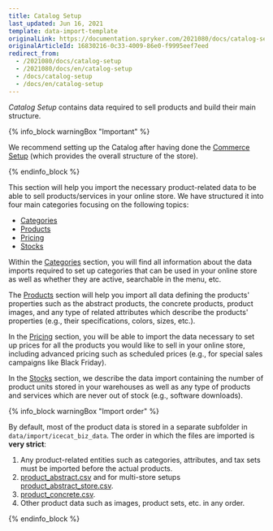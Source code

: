 ```yaml
---
title: Catalog Setup
last_updated: Jun 16, 2021
template: data-import-template
originalLink: https://documentation.spryker.com/2021080/docs/catalog-setup
originalArticleId: 16830216-0c33-4009-86e0-f9995eef7eed
redirect_from:
  - /2021080/docs/catalog-setup
  - /2021080/docs/en/catalog-setup
  - /docs/catalog-setup
  - /docs/en/catalog-setup
---
```


*Catalog Setup* contains data required to sell products and build their main structure.

{% info_block warningBox "Important" %}

We recommend setting up the Catalog after having done the [Commerce Setup](/docs/scos/dev/data-import/{{page.version}}/data-import-categories/commerce-setup/commerce-setup.html) (which provides the overall structure of the store).

{% endinfo_block %}

This section will help you import the necessary product-related data to be able to sell products/services in your online store. We have structured it into four main categories focusing on the following topics:

* [Categories](/docs/scos/dev/data-import/{{page.version}}/data-import-categories/catalog-setup/categories/categories.html)
* [Products](/docs/scos/dev/data-import/{{page.version}}/data-import-categories/catalog-setup/products/products.html)
* [Pricing](/docs/pbc/all/price-management/{{site.version}}/import-and-export-data/import-of-prices.html)
* [Stocks](/docs/scos/dev/data-import/{{page.version}}/data-import-categories/catalog-setup/stocks/stocks.html)

Within the [Categories](/docs/scos/dev/data-import/{{page.version}}/data-import-categories/catalog-setup/categories/categories.html) section, you will find all information about the data imports required to set up categories that can be used in your online store as well as whether they are active, searchable in the menu, etc.

The  [Products](/docs/scos/dev/data-import/{{page.version}}/data-import-categories/catalog-setup/products/products.html) section will help you import all data defining the products' properties such as the abstract products, the concrete products, product images, and any type of related attributes which describe the products' properties (e.g., their specifications, colors, sizes, etc.).

In the [Pricing](/docs/pbc/all/price-management/{{site.version}}/import-and-export-data/import-of-prices.html) section, you will be able to import the data necessary to set up prices for all the products you would like to sell in your online store, including advanced pricing such as scheduled prices (e.g., for special sales campaigns like Black Friday).

In the  [Stocks](/docs/scos/dev/data-import/{{page.version}}/data-import-categories/catalog-setup/stocks/stocks.html) section, we describe the data import containing the number of product units stored in your warehouses as well as any type of products and services which are never out of stock (e.g., software downloads).


{% info_block warningBox "Import order" %}

By default, most of the product data is stored in a separate subfolder in `data/import/icecat_biz_data`. The order in which the files are imported is **very strict**:

1. Any product-related entities such as categories, attributes, and tax sets must be imported before the actual products.
2. [product_abstract.csv](/docs/scos/dev/data-import/{{page.version}}/data-import-categories/catalog-setup/products/file-details-product-abstract.csv.html) and for multi-store setups [product_abstract_store.csv](/docs/scos/dev/data-import/{{page.version}}/data-import-categories/catalog-setup/products/file-details-product-abstract-store.csv.html).
3. [product_concrete.csv](/docs/scos/dev/data-import/{{page.version}}/data-import-categories/catalog-setup/products/file-details-product-concrete.csv.html).
4. Other product data such as images, product sets, etc. in any order.

{% endinfo_block %}
